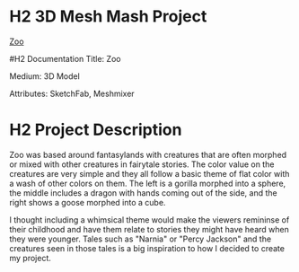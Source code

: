 # H2 3D Mesh Mash Project
[Zoo](https://skfb.ly/6JRxZ)

#H2 Documentation
Title: Zoo

Medium: 3D Model

Attributes: SketchFab, Meshmixer

# H2 Project Description
Zoo was based around fantasylands with creatures that are often morphed or mixed with other creatures in fairytale stories. The color value on the creatures are very simple and they all follow a basic theme of flat color with a wash of other colors on them. The left is a gorilla morphed into a sphere, the middle includes a dragon with hands coming out of the side, and the right shows a goose morphed into a cube. 

I thought including a whimsical theme would make the viewers remininse of their childhood and have them relate to stories they might have heard when they were younger. Tales such as "Narnia" or "Percy Jackson" and the creatures seen in those tales is a big inspiration to how I decided to create my project. 
